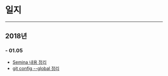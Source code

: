 # 일지
---
## 2018년 
### - 01.05
- [Semina 내용 정리](https://github.com/Lutece/TIL/blob/master/leisureq/180105.md)
- [git config --global 정리](https://github.com/Lutece/TIL/blob/master/knowledge/git/configuration.md)
